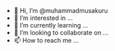 - 👋 Hi, I’m @muhammadmusakuru
- 👀 I’m interested in ...
- 🌱 I’m currently learning ...
- 💞️ I’m looking to collaborate on ...
- 📫 How to reach me ...

<!---
muhammadmusakuru/muhammadmusakuru is a ✨ special ✨ repository because its `README.md` (this file) appears on your GitHub profile.
You can click the Preview link to take a look at your changes.
--->
